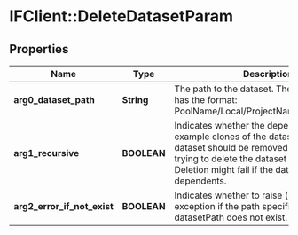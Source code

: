 # IFClient::DeleteDatasetParam

## Properties
Name | Type | Description | Notes
------------ | ------------- | ------------- | -------------
**arg0_dataset_path** | **String** | The path to the dataset. The dataset path has the format: PoolName/Local/ProjectName/VolumeName.  | 
**arg1_recursive** | **BOOLEAN** | Indicates whether the dependents (for example clones of the dataset) of this dataset should be removed (if true) before trying to delete the dataset or not (if false).  Deletion might fail if the dataset has dependents.  | 
**arg2_error_if_not_exist** | **BOOLEAN** | Indicates whether to raise (if true) an exception if the path specified by datasetPath does not exist.  | 


